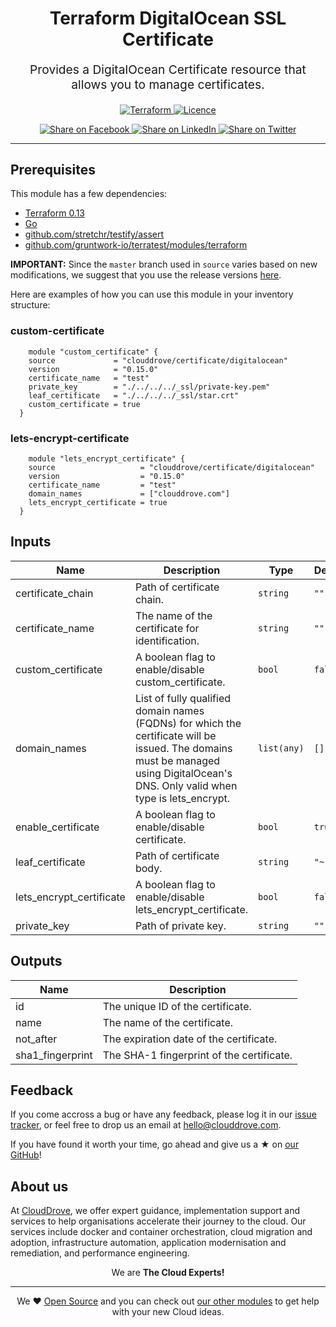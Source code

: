 <!-- This file was automatically generated by the `geine`. Make all changes to `README.yaml` and run `make readme` to rebuild this file. -->


<h1 align="center">
    Terraform DigitalOcean SSL Certificate


</h1>

<p align="center" style="font-size: 1.2rem;"> 
    Provides a DigitalOcean Certificate resource that allows you to manage certificates.
     </p>

<p align="center">

<a href="https://www.terraform.io">
  <img src="https://img.shields.io/badge/Terraform-v0.15-green" alt="Terraform">
</a>
<a href="LICENSE.md">
  <img src="https://img.shields.io/badge/License-MIT-blue.svg" alt="Licence">
</a>


</p>
<p align="center">

<a href='https://facebook.com/sharer/sharer.php?u=https://github.com/clouddrove/terraform-digitalocean-ssl-certificate'>
  <img title="Share on Facebook" src="https://user-images.githubusercontent.com/50652676/62817743-4f64cb80-bb59-11e9-90c7-b057252ded50.png" />
</a>
<a href='https://www.linkedin.com/shareArticle?mini=true&title=Terraform+DigitalOcean+SSL+Certificate&url=https://github.com/clouddrove/terraform-digitalocean-ssl-certificate'>
  <img title="Share on LinkedIn" src="https://user-images.githubusercontent.com/50652676/62817742-4e339e80-bb59-11e9-87b9-a1f68cae1049.png" />
</a>
<a href='https://twitter.com/intent/tweet/?text=Terraform+DigitalOcean+SSL+Certificate&url=https://github.com/clouddrove/terraform-digitalocean-ssl-certificate'>
  <img title="Share on Twitter" src="https://user-images.githubusercontent.com/50652676/62817740-4c69db00-bb59-11e9-8a79-3580fbbf6d5c.png" />
</a>

</p>
<hr>





## Prerequisites

This module has a few dependencies:

- [Terraform 0.13](https://learn.hashicorp.com/terraform/getting-started/install.html)
- [Go](https://golang.org/doc/install)
- [github.com/stretchr/testify/assert](https://github.com/stretchr/testify)
- [github.com/gruntwork-io/terratest/modules/terraform](https://github.com/gruntwork-io/terratest)










**IMPORTANT:** Since the `master` branch used in `source` varies based on new modifications, we suggest that you use the release versions [here](https://github.com/clouddrove/terraform-digitalocean-ssl-certificate/releases).


Here are examples of how you can use this module in your inventory structure:
### custom-certificate
```hcl
    module "custom_certificate" {
    source             = "clouddrove/certificate/digitalocean"
    version            = "0.15.0"
    certificate_name   = "test"
    private_key        = "./../../../_ssl/private-key.pem"
    leaf_certificate   = "./../../../_ssl/star.crt"
    custom_certificate = true
  }
```
### lets-encrypt-certificate
```hcl
    module "lets_encrypt_certificate" {
    source                   = "clouddrove/certificate/digitalocean"
    version                  = "0.15.0"
    certificate_name         = "test"
    domain_names             = ["clouddrove.com"]
    lets_encrypt_certificate = true
  }
```






## Inputs

| Name | Description | Type | Default | Required |
|------|-------------|------|---------|:--------:|
| certificate\_chain | Path of certificate chain. | `string` | `""` | no |
| certificate\_name | The name of the certificate for identification. | `string` | `""` | no |
| custom\_certificate | A boolean flag to enable/disable custom\_certificate. | `bool` | `false` | no |
| domain\_names | List of fully qualified domain names (FQDNs) for which the certificate will be issued. The domains must be managed using DigitalOcean's DNS. Only valid when type is lets\_encrypt. | `list(any)` | `[]` | no |
| enable\_certificate | A boolean flag to enable/disable certificate. | `bool` | `true` | no |
| leaf\_certificate | Path of certificate body. | `string` | `"~"` | no |
| lets\_encrypt\_certificate | A boolean flag to enable/disable lets\_encrypt\_certificate. | `bool` | `false` | no |
| private\_key | Path of private key. | `string` | `""` | no |

## Outputs

| Name | Description |
|------|-------------|
| id | The unique ID of the certificate. |
| name | The name of the certificate. |
| not\_after | The expiration date of the certificate. |
| sha1\_fingerprint | The SHA-1 fingerprint of the certificate. |






## Feedback 
If you come accross a bug or have any feedback, please log it in our [issue tracker](https://github.com/clouddrove/terraform-digitalocean-ssl-certificate/issues), or feel free to drop us an email at [hello@clouddrove.com](mailto:hello@clouddrove.com).

If you have found it worth your time, go ahead and give us a ★ on [our GitHub](https://github.com/clouddrove/terraform-digitalocean-ssl-certificate)!

## About us

At [CloudDrove][website], we offer expert guidance, implementation support and services to help organisations accelerate their journey to the cloud. Our services include docker and container orchestration, cloud migration and adoption, infrastructure automation, application modernisation and remediation, and performance engineering.

<p align="center">We are <b> The Cloud Experts!</b></p>
<hr />
<p align="center">We ❤️  <a href="https://github.com/clouddrove">Open Source</a> and you can check out <a href="https://github.com/clouddrove">our other modules</a> to get help with your new Cloud ideas.</p>

  [website]: https://clouddrove.com
  [github]: https://github.com/clouddrove
  [linkedin]: https://cpco.io/linkedin
  [twitter]: https://twitter.com/clouddrove/
  [email]: https://clouddrove.com/contact-us.html
  [terraform_modules]: https://github.com/clouddrove?utf8=%E2%9C%93&q=terraform-&type=&language=
